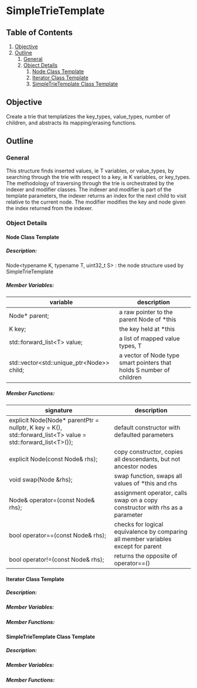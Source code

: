 # SimpleTrieTemplate
## Table of Contents

1. [Objective](#objective)
2. [Outline](#outline)
    1. [General](#general)
    2. [Object Details](#object-details)
        1. [Node Class Template](#node-class-template)
        2. [Iterator Class Template](#iterator-class-template)
        4. [SimpleTrieTemplate Class Template](#simpletrietemplate-class-template)

## Objective
Create a trie that templatizes the key_types, value_types, number of children, and abstracts its mapping/erasing functions.

## Outline

### General
This structure finds inserted values, ie T variables, or value_types, by searching through the trie with respect to a key, ie K variables, or key_types.  The methodology of traversing through the trie is orchestrated by the indexer and modifier classes.
The indexer and modifier is part of the template parameters, the indexer returns an index for the next child to visit relative to the current node.  The modifier modifies the key and node given the index returned from the indexer.

### Object Details

#### Node Class Template
##### Description:
Node\<typename K, typename T, uint32_t S\> : the node structure used by SimpleTrieTemplate

##### Member Variables:
variable | description
---------|---------
Node* parent; | a raw pointer to the parent Node of *this
K key; | the key held at *this
std::forward_list\<T\> value; | a list of mapped value types, T
std::vector\<std::unique_ptr\<Node\>\> child; | a vector of Node type smart pointers that holds S number of children

##### Member Functions:
signature | description
----------|-----------
explicit Node(Node* parentPtr = nullptr, K key = K(), std::forward_list\<T\> value = std::forward_list\<T\>()); | default constructor with defaulted parameters
explicit Node(const Node& rhs); | copy constructor, copies all descendants, but not ancestor nodes
void swap(Node &rhs); | swap function, swaps all values of *this and rhs
Node& operator=(const Node& rhs); | assignment operator, calls swap on a copy constructor with rhs as a parameter
bool operator==(const Node& rhs); | checks for logical equivalence by comparing all member variables except for parent
bool operator!=(const Node& rhs); | returns the opposite of operator==()



#### Iterator Class Template
##### Description:

##### Member Variables:

##### Member Functions:



#### SimpleTrieTemplate Class Template
##### Description:

##### Member Variables:

##### Member Functions: